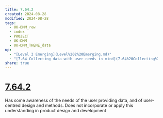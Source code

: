 ```yaml
---
title: 7.64.2
created: 2024-08-28
modified: 2024-08-28
tags:
  - UK-DMM_row
  - index
  - PROJECT
  - UK-DMM
  - UK-DMM_THEME_data
up:
  - "[Level 2 Emerging](Level%202%20Emerging.md)"
  - "[7.64 Collecting data with user needs in mind](7.64%20Collecting%20data%20with%20user%20needs%20in%20mind.md)"
share: true
---
```

# [7.64.2](7.64.2.md)

Has some awareness of the needs of the user providing data, and of user-centred design and methods. Does not incorporate or apply this understanding in product design and development
